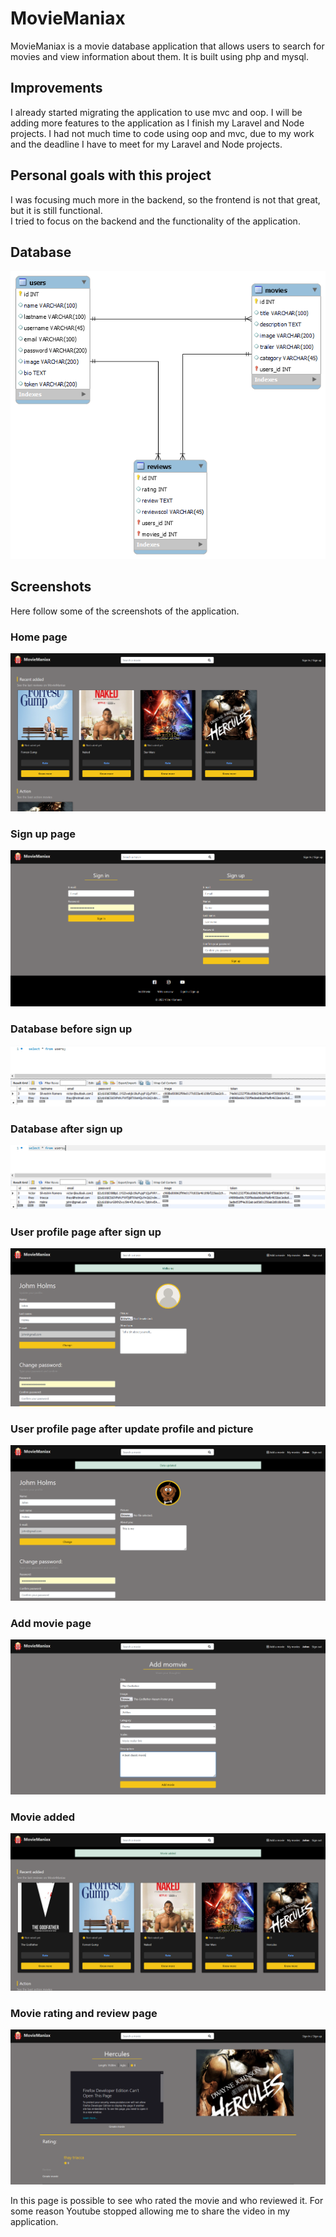 # MovieManiax

MovieManiax is a movie database application that allows users to search for movies and view information about them. It is built using php and mysql.

## Improvements

I already started migrating the application to use mvc and oop. I will be adding more features to the application as I finish my Laravel and Node projects.
I had not much time to code using oop and mvc, due to my work and the deadline I have to meet for my Laravel and Node projects.

## Personal goals with this project

I was focusing much more in the backend, so the frontend is not that great, but it is still functional.  
I tried to focus on the backend and the functionality of the application.

## Database

![Diagram](/gitImg/er_diagram.png)

## Screenshots

Here follow some of the screenshots of the application.

### Home page
![Home page](/gitImg/Index.PNG)

### Sign up page
![Sign up page](/gitImg/SigninSignupForm.PNG)

### Database before sign up

![Database before sign up](/gitImg/DatabaseQueryB4Create.PNG)

### Database after sign up

![Database after sign up](/gitImg/DatabaseQueryAfterCreate.PNG)

### User profile page after sign up
![User profile page after sign up](/gitImg/DashBoard.PNG)

### User profile page after update profile and picture
![User profile page after update profile and picture](/gitImg/UpdateBioImg.PNG)

### Add movie page
![Add movie page](/gitImg/AddMovieForm.PNG)

### Movie added
![Movie added](/gitImg/AfterMovieAdd.PNG)

### Movie rating and review page
![Movie rating and review page](/gitImg/RatingAndReview.PNG)

In this page is possible to see who rated the movie and who reviewed it.
For some reason Youtube stopped allowing me to share the video in my application.

